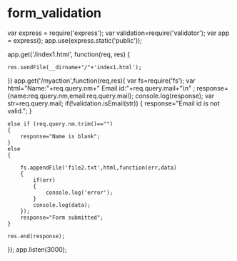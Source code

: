 # form_validation
var express = require('express');
var validation=require('validator');
var app = express();
app.use(express.static('public'));

app.get('/index1.html', function(req, res) {

    res.sendFile(__dirname+"/"+'index1.html');
})
app.get('/myaction',function(req,res){
	var fs=require('fs');
	var html="Name:"+req.query.nm+"   Email id:"+req.query.mail+"\n" ;
	response={name:req.query.nm,email:req.query.mail};
	console.log(response);
	var str=req.query.mail;
	if(!validation.isEmail(str))
	{
		response="Email id is not valid.";
	}

	else if (req.query.nm.trim()=="")
	{
		response="Name is blank";
	}
	else
	{
		
		fs.appendFile('file2.txt',html,function(err,data)
		{
			if(err)
			{
				console.log('error');
			}	
			console.log(data);
		});
		response="Form submitted";
	}

	res.end(response);
});
app.listen(3000);
